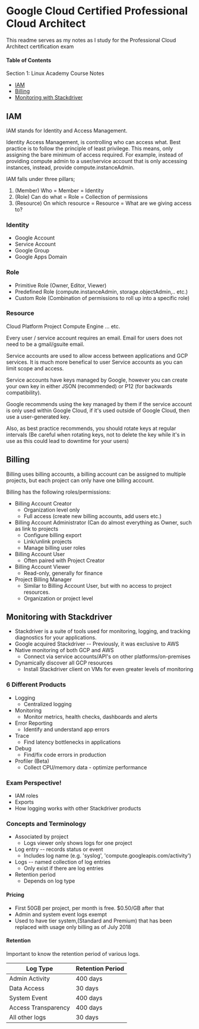 # Google Cloud Certified Professional Cloud Architect

This readme serves as my notes as I study for the Professional Cloud Architect certification exam

#### Table of Contents
Section 1: Linux Academy Course Notes
* [IAM](#iam)
* [Billing](#billing)
* [Monitoring with Stackdriver](#monitoring)


<a name="iam"/>

## IAM

IAM stands for Identity and Access Management.

Identity Access Management, is controlling who can access what. Best practice is to follow the principle of least privilege. This means, only assigning the bare minimum of access required. For example, instead of providing compute admin to a user/service account that is only accessing instances, instead, provide compute.instanceAdmin.

IAM falls under three pillars; 
1. (Member) Who = Member = Identity
2. (Role) Can do what = Role = Collection of permissions
3. (Resource) On which resource = Resource = What are we giving access to?

### Identity
* Google Account
* Service Account
* Google Group
* Google Apps Domain

### Role
* Primitive Role (Owner, Editor, Viewer)
* Predefined Role (compute.instanceAdmin, storage.objectAdmin,.. etc.)
* Custom Role (Combination of permissions to roll up into a specific role)

### Resource
Cloud Platform
Project
Compute Engine
...
etc.

Every user / service account requires an email. Email for users does not need to be a gmail/gsuite email.

Service accounts are used to allow access between applications and GCP services. It is much more benefical to user Service accounts as you can limit scope and access. 

Service accounts have keys managed by Google, however you can create your own key in either JSON (recommended) or P12 (for backwards compatibility).

Google recommends using the key managed by them if the service account is only used within Google Cloud, if it's used outside of Google Cloud, then use a user-generated key.

Also, as best practice recommends, you should rotate keys at regular intervals (Be careful when rotating keys, not to delete the key while it's in use as this could lead to downtime for your users)

<a name="billing"/>

## Billing

Billing uses billing accounts, a billing account can be assigned to multiple projects, but each project can only have one billing account.

Billing has the following roles/permissions:
* Billing Account Creator
    * Organization level only
    * Full access (create new billing accounts, add users etc.)
* Billing Account Administrator (Can do almost everything as Owner, such as link to projects
    * Configure billing export
    * Link/unlink projects
    * Manage billing user roles
* Billing Account User
    * Often paired with Project Creator
* Billing Account Viewer
    * Read-only, generally for finance
* Project Billing Manager
    * Similar to Billing Account User, but with no access to project resources.
    * Organization or project level

<a name="monitoring"/>

## Monitoring with Stackdriver

* Stackdriver is a suite of tools used for monitoring, logging, and tracking diagnostics for your applications.
* Google acquired Stackdriver -- Previously, it was exclusive to AWS
* Native monitoring of both GCP and AWS
    * Connect via service accounts/API's on other platforms/on-premises
* Dynamically discover all GCP resources
    * Install Stackdriver client on VMs for even greater levels of monitoring

### 6 Different Products
* Logging
    * Centralized logging
* Monitoring
    * Monitor metrics, health checks, dashboards and alerts
* Error Reporting
    * Identify and understand app errors
* Trace
    * Find latency bottlenecks in applications
* Debug
    * Find/fix code errors in production
* Profiler (Beta)
    * Collect CPU/memory data - optimize performance

### Exam Perspective!
* IAM roles
* Exports
* How logging works with other Stackdriver products

### Concepts and Terminology
* Associated by project
    * Logs viewer only shows logs for one project
* Log entry -- records status or event
    * Includes log name (e.g. 'syslog', 'compute.googleapis.com/activity')
* Logs -- named collection of log entries
    * Only exist if there are log entries
* Retention period
    * Depends on log type

#### Pricing

* First 50GB per project, per month is free. $0.50/GB after that
* Admin and system event logs exempt
* Used to have tier system,(Standard and Premium) that has been replaced with usage only billing as of July 2018


#### Retention

Important to know the retention period of various logs.

| Log Type | Retention Period |
|----------|------------------|
| Admin Activity | 400 days |
| Data Access | 30 days |
| System Event | 400 days |
| Access Transparency | 400 days |
| All other logs | 30 days |

